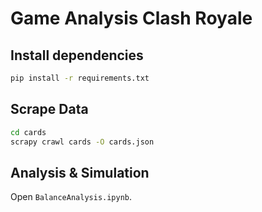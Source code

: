 # Game Analysis Clash Royale

## Install dependencies

```bash
pip install -r requirements.txt
```

## Scrape Data

```bash
cd cards
scrapy crawl cards -O cards.json
```

## Analysis & Simulation

Open `BalanceAnalysis.ipynb`.
